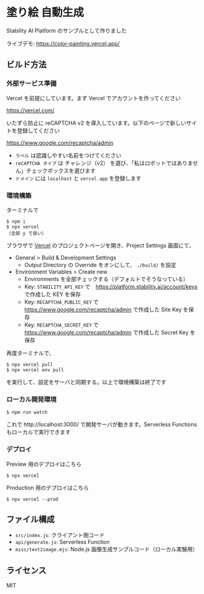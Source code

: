 # 塗り絵 自動生成

Stability AI Platform のサンプルとして作りました

ライブデモ: https://color-painting.vercel.app/

## ビルド方法

### 外部サービス準備

Vercel を前提にしています。まず Vercel でアカウントを作ってください

https://vercel.com/

いたずら防止に reCAPTCHA v2 を導入しています。以下のページで新しいサイトを登録してください

https://www.google.com/recaptcha/admin

- `ラベル` は認識しやすい名前をつけてください
- `reCAPTCHA タイプ` は チャレンジ（v2） を選び、「私はロボットではありません」チェックボックスを選びます
- `ドメイン` には `localhost` と `vercel.app` を登録します

### 環境構築

ターミナルで

```
$ npm i
$ npx vercel
（全部 y で良い）
```

ブラウザで [Vercel](https://vercel.com/) のプロジェクトページを開き、Project Settings 画面にて、

- General > Build & Development Settings
    - Output Directory の Override をオンにして、 `./build/` を設定
- Environment Variables > Create new
    - Environments を全部チェックする（デフォルトでそうなっている）
    - Key: `STABILITY_API_KEY` で　https://platform.stability.ai/account/keys で作成した KEY を保存
    - Key: `RECAPTCHA_PUBLIC_KEY` で https://www.google.com/recaptcha/admin で作成した Site Key を保存
    - Key: `RECAPTCHA_SECRET_KEY` で https://www.google.com/recaptcha/admin で作成した Secret Key を保存

再度ターミナルで、

```
$ npx vercel pull
$ npx vercel env pull
```

を実行して、設定をサーバと同期する。以上で環境構築は終了です

### ローカル開発環境

```
$ npm run watch
```

これで http://localhost:3000/ で開発サーバが動きます。Serverless Functions もローカルで実行できます

### デプロイ

Preview 用のデプロイはこちら

```
$ npx vercel
```

Production 用のデプロイはこちら

```
$ npx vercel --prod
```

## ファイル構成

- `src/index.js`: クライアント側コード
- `api/generate.js`: Serverless Function
- `misc/text2image.mjs`: Node.js 画像生成サンプルコード（ローカル実験用）

## ライセンス

MIT